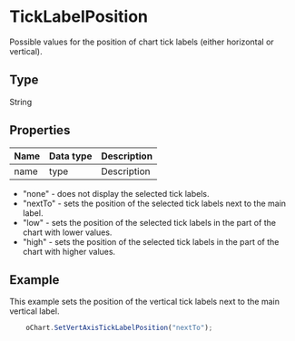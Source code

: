 # TickLabelPosition

Possible values for the position of chart tick labels (either horizontal or vertical).

## Type

String

## Properties

| **Name** | **Data type** | **Description** |
| ------------- | ------------- | ------------- |
| name | type | Description |

- "none" - does not display the selected tick labels.
- "nextTo" - sets the position of the selected tick labels next to the main label.
- "low" - sets the position of the selected tick labels in the part of the chart with lower values.
- "high" - sets the position of the selected tick labels in the part of the chart with higher values.

## Example

This example sets the position of the vertical tick labels next to the main vertical label.

```javascript
	oChart.SetVertAxisTickLabelPosition("nextTo");
```